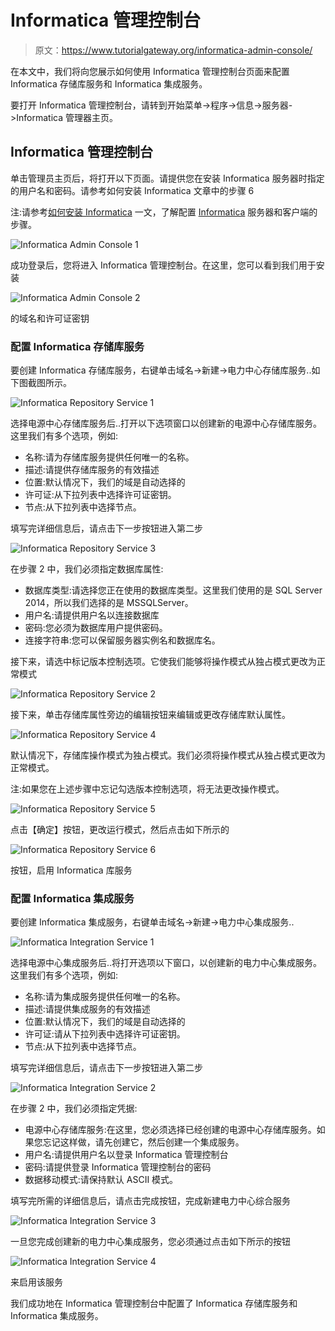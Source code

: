 # Informatica 管理控制台

> 原文：<https://www.tutorialgateway.org/informatica-admin-console/>

在本文中，我们将向您展示如何使用 Informatica 管理控制台页面来配置 Informatica 存储库服务和 Informatica 集成服务。

要打开 Informatica 管理控制台，请转到开始菜单->程序->信息->服务器->Informatica 管理器主页。

## Informatica 管理控制台

单击管理员主页后，将打开以下页面。请提供您在安装 Informatica 服务器时指定的用户名和密码。请参考如何安装 Informatica 文章中的步骤 6

注:请参考[如何安装 Informatica](https://www.tutorialgateway.org/how-to-install-informatica/) 一文，了解配置 [Informatica](https://www.tutorialgateway.org/informatica/) 服务器和客户端的步骤。

![Informatica Admin Console 1](img/65a6d831bf7830abd2aeeb566d2c7086.png)

成功登录后，您将进入 Informatica 管理控制台。在这里，您可以看到我们用于安装

![Informatica Admin Console 2](img/0554eab153e1758751ec2ff7a0b31184.png)

的域名和许可证密钥

### 配置 Informatica 存储库服务

要创建 Informatica 存储库服务，右键单击域名->新建->电力中心存储库服务..如下图截图所示。

![Informatica Repository Service 1](img/473bda2654bcb636a248a8e8306ca8ab.png)

选择电源中心存储库服务后..打开以下选项窗口以创建新的电源中心存储库服务。这里我们有多个选项，例如:

*   名称:请为存储库服务提供任何唯一的名称。
*   描述:请提供存储库服务的有效描述
*   位置:默认情况下，我们的域是自动选择的
*   许可证:从下拉列表中选择许可证密钥。
*   节点:从下拉列表中选择节点。

填写完详细信息后，请点击下一步按钮进入第二步

![Informatica Repository Service 3](img/98d983ba9a11848e99a2e6896bac95d8.png)

在步骤 2 中，我们必须指定数据库属性:

*   数据库类型:请选择您正在使用的数据库类型。这里我们使用的是 SQL Server 2014，所以我们选择的是 MSSQLServer。
*   用户名:请提供用户名以连接数据库
*   密码:您必须为数据库用户提供密码。
*   连接字符串:您可以保留服务器实例名和数据库名。

接下来，请选中标记版本控制选项。它使我们能够将操作模式从独占模式更改为正常模式

![Informatica Repository Service 2](img/61e42c87dce8c9886832e1c815d8d6fb.png)

接下来，单击存储库属性旁边的编辑按钮来编辑或更改存储库默认属性。

![Informatica Repository Service 4](img/496e9e7fb31a63e21b51590a3cf48ae1.png)

默认情况下，存储库操作模式为独占模式。我们必须将操作模式从独占模式更改为正常模式。

注:如果您在上述步骤中忘记勾选版本控制选项，将无法更改操作模式。

![Informatica Repository Service 5](img/19f8628d086c2ae41a86ff15c1fcfa4e.png)

点击【确定】按钮，更改运行模式，然后点击如下所示的

![Informatica Repository Service 6](img/18b102c3cbce4d65584247069b04ce9d.png)

按钮，启用 Informatica 库服务

### 配置 Informatica 集成服务

要创建 Informatica 集成服务，右键单击域名->新建->电力中心集成服务..

![Informatica Integration Service 1](img/b9459d1e449d44fd0f4a86db57d853fa.png)

选择电源中心集成服务后..将打开选项以下窗口，以创建新的电力中心集成服务。这里我们有多个选项，例如:

*   名称:请为集成服务提供任何唯一的名称。
*   描述:请提供集成服务的有效描述
*   位置:默认情况下，我们的域是自动选择的
*   许可证:请从下拉列表中选择许可证密钥。
*   节点:从下拉列表中选择节点。

填写完详细信息后，请点击下一步按钮进入第二步

![Informatica Integration Service 2](img/6b887f066f5d7629c2be03febcd549f9.png)

在步骤 2 中，我们必须指定凭据:

*   电源中心存储库服务:在这里，您必须选择已经创建的电源中心存储库服务。如果您忘记这样做，请先创建它，然后创建一个集成服务。
*   用户名:请提供用户名以登录 Informatica 管理控制台
*   密码:请提供登录 Informatica 管理控制台的密码
*   数据移动模式:请保持默认 ASCII 模式。

填写完所需的详细信息后，请点击完成按钮，完成新建电力中心综合服务

![Informatica Integration Service 3](img/68f0e6a8bea6d2684a29a5c44edddfa4.png)

一旦您完成创建新的电力中心集成服务，您必须通过点击如下所示的按钮

![Informatica Integration Service 4](img/0dcf910a3995b45564a0b9928876e8e5.png)

来启用该服务

我们成功地在 Informatica 管理控制台中配置了 Informatica 存储库服务和 Informatica 集成服务。